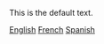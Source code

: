 <div class="content-container">
    <p id="text-content">This is the default text.</p>
</div>
<div class="button-container">
    <a href="#" onclick="document.getElementById('text-content').textContent = 'English text';">English</a>
    <a href="#" onclick="document.getElementById('text-content').textContent = 'French text';">French</a>
    <a href="#" onclick="document.getElementById('text-content').textContent = 'Spanish text';">Spanish</a>
</div>
